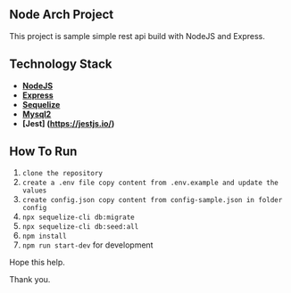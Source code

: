## Node Arch Project

This project is sample simple rest api build with NodeJS and Express. 

## Technology Stack

- **[NodeJS](https://nodejs.org/en/)**
- **[Express](https://expressjs.com/)**
- **[Sequelize](https://sequelize.org/)**
- **[Mysql2](https://www.npmjs.com/package/mysql2)**
- **[Jest] (https://jestjs.io/)**

## How To Run

1. `clone the repository`
2. `create a .env file copy content from .env.example and update the values`
3. `create config.json copy content from config-sample.json in folder config `
4. `npx sequelize-cli db:migrate`
5. `npx sequelize-cli db:seed:all`
6. `npm install`
7. `npm run start-dev` for development


Hope this help.

Thank you.
